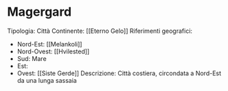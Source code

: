 # Magergard
Tipologia: Città
Continente: [[Eterno Gelo]]
Riferimenti geografici: 
* Nord-Est: [[Melankoli]]
* Nord-Ovest: [[Hvilested]]
* Sud: Mare
* Est:
* Ovest: [[Siste Gerde]]
Descrizione: Città costiera, circondata a Nord-Est da una lunga sassaia

